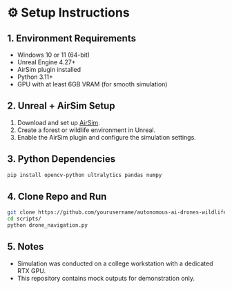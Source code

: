 # ⚙️ Setup Instructions

## 1. Environment Requirements
- Windows 10 or 11 (64-bit)
- Unreal Engine 4.27+
- AirSim plugin installed
- Python 3.11+
- GPU with at least 6GB VRAM (for smooth simulation)

## 2. Unreal + AirSim Setup
1. Download and set up [AirSim](https://github.com/microsoft/AirSim).
2. Create a forest or wildlife environment in Unreal.
3. Enable the AirSim plugin and configure the simulation settings.

## 3. Python Dependencies

```bash
pip install opencv-python ultralytics pandas numpy
```

## 4. Clone Repo and Run
```bash
git clone https://github.com/yourusername/autonomous-ai-drones-wildlife-monitoring.git
cd scripts/
python drone_navigation.py
```

## 5. Notes
- Simulation was conducted on a college workstation with a dedicated RTX GPU.
- This repository contains mock outputs for demonstration only.
